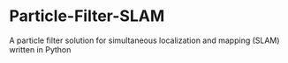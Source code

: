 # Particle-Filter-SLAM
A particle filter solution for simultaneous localization and mapping (SLAM) written in Python
